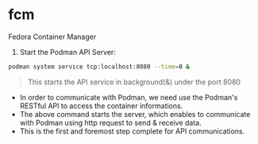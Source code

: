 # fcm
Fedora Container Manager

1. Start the Podman API Server:

``` sh
podman system service tcp:localhost:8080 --time=0 &
```
> This starts the API service in background(&) under the port 8080

- In order to communicate with Podman, we need use the Podman's RESTful API to access the container informations.
- The above command starts the server, which enables to communicate with Podman using http request to send & receive data.
- This is the first and foremost step complete for API communications.
